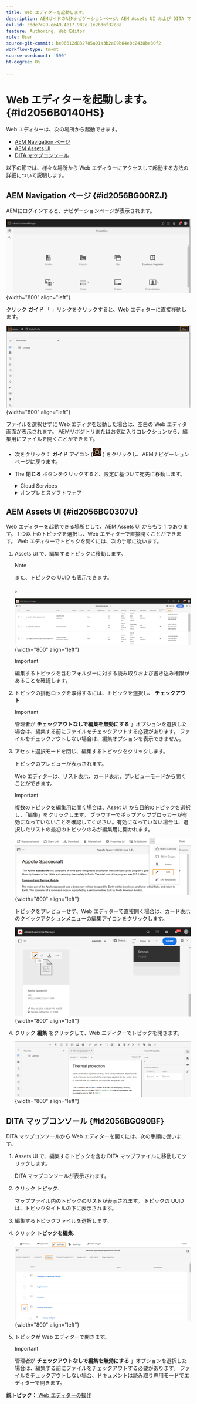 ```yaml
---
title: Web エディターを起動します。
description: AEMガイドのAEMナビゲーションページ、AEM Assets UI および DITA マップコンソールから Web エディターを起動する方法について説明します。
exl-id: cdde7c29-ee49-4e17-902e-1e2bd6f32e8a
feature: Authoring, Web Editor
role: User
source-git-commit: be06612d832785a91a3b2a89b84e0c2438ba30f2
workflow-type: tm+mt
source-wordcount: '590'
ht-degree: 0%

---
```


# Web エディターを起動します。 {#id2056B0140HS}

Web エディターは、次の場所から起動できます。

- [AEM Navigation ページ](#id2056BG00RZJ)
- [AEM Assets UI](#id2056BG0307U)
- [DITA マップコンソール](#id2056BG090BF)

以下の節では、様々な場所から Web エディターにアクセスして起動する方法の詳細について説明します。

## AEM Navigation ページ {#id2056BG00RZJ}

AEMにログインすると、ナビゲーションページが表示されます。

![](images/web-editor-from-navigation-page.png){width="800" align="left"}

クリック **ガイド** 「 」リンクをクリックすると、Web エディターに直接移動します。

![](images/web-editor-launch-page.png){width="800" align="left"}

ファイルを選択せずに Web エディタを起動した場合は、空白の Web エディタ画面が表示されます。 AEMリポジトリまたはお気に入りコレクションから、編集用にファイルを開くことができます。

- 次をクリック： **ガイド** アイコン (![](images/aem-guides-icon.png) ) をクリックし、AEMナビゲーションページに戻ります。

- The **閉じる** ボタンをクリックすると、設定に基づいて宛先に移動します。



  <details>

  <summary> Cloud Services </summary>

  Cloud Serviceを使用する場合、 **閉じる** ボタンをクリックして、AEMナビゲーションページに戻ります。
  </details>

  <details>

  <summary> オンプレミスソフトウェア</summary>

  AEM Guides On-premise Software（4.2.1 以降）を使用している場合、 **閉じる** ボタンをクリックして、Assets UI の現在のファイルパスに戻ります。

  </details>

## AEM Assets UI {#id2056BG0307U}

Web エディターを起動できる場所として、AEM Assets UI からもう 1 つあります。 1 つ以上のトピックを選択し、Web エディターで直接開くことができます。 Web エディターでトピックを開くには、次の手順に従います。

1. Assets UI で、編集するトピックに移動します。

   >[!NOTE]
   >
   > また、トピックの UUID も表示できます。

   。

   ![](images/assets_ui_with_uuid_cs.png){width="800" align="left"}

   >[!IMPORTANT]
   >
   > 編集するトピックを含むフォルダーに対する読み取りおよび書き込み権限があることを確認します。

1. トピックの排他ロックを取得するには、トピックを選択し、 **チェックアウト**.

   >[!IMPORTANT]
   >
   > 管理者が **チェックアウトなしで編集を無効にする** 」オプションを選択した場合は、編集する前にファイルをチェックアウトする必要があります。 ファイルをチェックアウトしない場合は、編集オプションを表示できません。

1. アセット選択モードを閉じ、編集するトピックをクリックします。

   トピックのプレビューが表示されます。

   Web エディターは、リスト表示、カード表示、プレビューモードから開くことができます。

   >[!IMPORTANT]
   >
   > 複数のトピックを編集用に開く場合は、Asset UI から目的のトピックを選択し、「編集」をクリックします。 ブラウザーでポップアップブロッカーが有効になっていないことを確認してください。有効になっていない場合は、選択したリストの最初のトピックのみが編集用に開かれます。

   ![](images/edit-from-preview_cs.png){width="800" align="left"}

   トピックをプレビューせず、Web エディターで直接開く場合は、カード表示のクイックアクションメニューの編集アイコンをクリックします。

   ![](images/edit-topic-from-quick-action_cs.png){width="800" align="left"}

1. クリック **編集** をクリックして、Web エディターでトピックを開きます。

   ![](images/edit-mode.png){width="800" align="left"}


## DITA マップコンソール {#id2056BG090BF}

DITA マップコンソールから Web エディターを開くには、次の手順に従います。

1. Assets UI で、編集するトピックを含む DITA マップファイルに移動してクリックします。

   DITA マップコンソールが表示されます。

1. クリック **トピック**.

   マップファイル内のトピックのリストが表示されます。 トピックの UUID は、トピックタイトルの下に表示されます。

1. 編集するトピックファイルを選択します。

1. クリック **トピックを編集**.

   ![](images/edit-topics-map-console_cs.png){width="800" align="left"}

1. トピックが Web エディターで開きます。

   >[!IMPORTANT]
   >
   > 管理者が **チェックアウトなしで編集を無効にする** 」オプションを選択した場合は、編集する前にファイルをチェックアウトする必要があります。 ファイルをチェックアウトしない場合、ドキュメントは読み取り専用モードでエディターで開きます。


**親トピック：**[ Web エディターの操作](web-editor.md)
